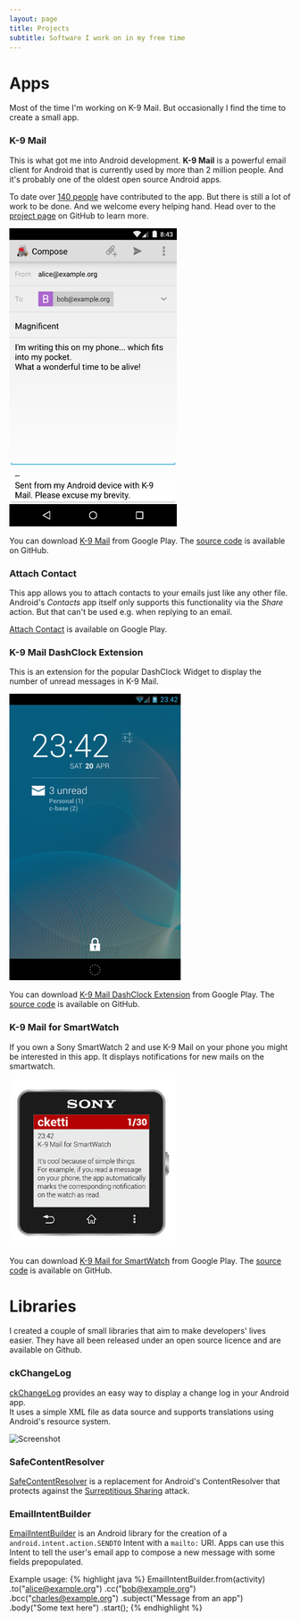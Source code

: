 ```yaml
---
layout: page
title: Projects
subtitle: Software I work on in my free time
---
```


# Apps
Most of the time I'm working on K-9 Mail. But occasionally I find the time to create a small app.


### K-9 Mail
This is what got me into Android development. **K-9 Mail** is a powerful email client for Android that is currently used by more than 2 million people. And it's probably one of the oldest open source Android apps.

To date over [140 people](https://github.com/k9mail/k-9/graphs/contributors) have contributed to the app. But there is still a lot of work to be done. And we welcome every helping hand. Head over to the [project page](https://github.com/k9mail/k-9) on GitHub to learn more.

![Screenshot](/img/k9mail.png)

You can download [K-9 Mail](https://play.google.com/store/apps/details?id=com.fsck.k9) from Google Play. The [source code](https://github.com/k9mail/k-9) is available on GitHub.


### Attach Contact
This app allows you to attach contacts to your emails just like any other file. Android's *Contacts* app itself only supports this functionality via the *Share* action. But that can't be used e.g. when replying to an email.

[Attach Contact](https://play.google.com/store/apps/details?id=de.cketti.attachcontact) is available on Google Play.


### K-9 Mail DashClock Extension
This is an extension for the popular DashClock Widget to display the number of unread messages in K-9 Mail.

![Screenshot](/img/k9mail_for_dashclock.png)

You can download [K-9 Mail DashClock Extension](https://play.google.com/store/apps/details?id=de.cketti.dashclock.k9) from Google Play. The [source code](https://github.com/cketti/DashClock_K-9) is available on GitHub.

### K-9 Mail for SmartWatch
If you own a Sony SmartWatch 2 and use K-9 Mail on your phone you might be interested in this app. It displays notifications for new mails on the smartwatch.

![Screenshot](/img/k9mail_for_smartwatch.png)

You can download [K-9 Mail for SmartWatch](https://play.google.com/store/apps/details?id=de.cketti.smartwatch.k9) from Google Play. The [source code](https://github.com/cketti/SmartK9) is available on GitHub.


# Libraries
I created a couple of small libraries that aim to make developers' lives easier. They have all been released under an open source licence and are available on Github.

### ckChangeLog
[ckChangeLog](https://github.com/cketti/ckChangeLog) provides an easy way to display a change log in your Android app.  
It uses a simple XML file as data source and supports translations using Android's resource system.

![Screenshot](https://github.com/cketti/ckChangeLog/raw/master/screenshot_1.png)

### SafeContentResolver
[SafeContentResolver](https://github.com/cketti/SafeContentResolver) is a replacement for Android's ContentResolver that protects against the [Surreptitious Sharing](https://www.ibr.cs.tu-bs.de/news/ibr/surreptitious-sharing-2016-04-04.xml) attack.

### EmailIntentBuilder
[EmailIntentBuilder](https://github.com/cketti/EmailIntentBuilder) is an Android library for the creation of a `android.intent.action.SENDTO` Intent with a `mailto:` URI. Apps can use this Intent to tell the user's email app to compose a new message with some fields prepopulated.

Example usage:
{% highlight java %}
EmailIntentBuilder.from(activity)
        .to("alice@example.org")
        .cc("bob@example.org")
        .bcc("charles@example.org")
        .subject("Message from an app")
        .body("Some text here")
        .start();
{% endhighlight %}
